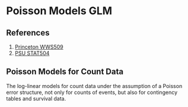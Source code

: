 # Poisson Models GLM
## References 
1. [Princeton WWS509](http://data.princeton.edu/wws509/notes/c4.pdf)
2. [PSU STAT504](http://personal.psu.edu/abs12//stat504/online/07_poisson/02_poisson_beyond.htm)
## Poisson Models for Count Data
The log-linear models for count data under the assumption of a Poisson error structure, not only for counts of events, but also for contingency tables and survival data. 

